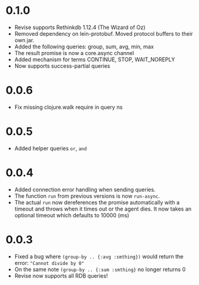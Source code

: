 # 0.1.0
* Revise supports Rethinkdb 1.12.4 (The Wizard of Oz)
* Removed dependency on lein-protobuf. Moved protocol buffers to their own jar.
* Added the following queries: group, sum, avg, min, max
* The result promise is now a core.async channel
* Added mechanism for terms CONTINUE, STOP, WAIT_NOREPLY
* Now supports success-partial queries

# 0.0.6
* Fix missing clojure.walk require in query ns

# 0.0.5
* Added helper queries `or`, `and`

# 0.0.4
* Added connection error handling when sending queries.
* The function `run` from previous versions is now `run-async`.
* The actual `run` now dereferences the promise automatically with a timeout
and throws when it times out or the agent dies. It now takes an optional timeout
which defaults to 10000 (ms)

# 0.0.3
* Fixed a bug where `(group-by .. {:avg :smthing})` would return the error:
`"Cannot divide by 0"`
* On the same note `(group-by .. {:sum :smthing}` no longer returns 0
* Revise now supports all RDB queries!
